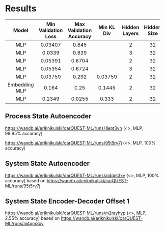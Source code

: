 # Results

|     Model     | Min Validation Loss | Max Validation Accuracy | Min KL Div | Hidden Layers | Hidden Size | Epochs | Criterion | GPUs | Process Graph | Data Offset |                              wandb                              |
|:-------------:|:-------------------:|:-----------------------:|:----------:|:-------------:|:-----------:|:------:|:---------:|:----:|:-------------:|:-----------:|:---------------------------------------------------------------:|
|      MLP      |       0.03407       |          0.845          |            |       2       |     32      |   50   |    MSE    |  1   |       -       |      1      | [Link](https://wandb.ai/eriknikulski/carQUEST-ML/runs/keb7dita) |
|      MLP      |       0.0339        |          0.839          |            |       3       |     32      |   50   |    MSE    |  1   |       -       |      1      | [Link](https://wandb.ai/eriknikulski/carQUEST-ML/runs/yhdyz8mg) |
|      MLP      |       0.05391       |         0.6704          |            |       2       |     32      |   50   |    MSE    |  1   |       -       |      2      | [Link](https://wandb.ai/eriknikulski/carQUEST-ML/runs/c6j0tsrm) |
|      MLP      |       0.05354       |         0.6724          |            |       3       |     32      |   50   |    MSE    |  1   |       -       |      2      | [Link](https://wandb.ai/eriknikulski/carQUEST-ML/runs/9odr3re0) |
|      MLP      |       0.03759       |          0.292          |  0.03759   |       2       |     32      |   50   |   KLDiv   |  1   |       -       |      1      | [Link](https://wandb.ai/eriknikulski/carQUEST-ML/runs/r17tc0k5) |
| Embedding MLP |        0.164        |          0.25           |   0.1445   |       2       |     32      |   50   |    MSE    |  1   |       -       |      1      | [Link](https://wandb.ai/eriknikulski/carQUEST-ML/runs/tecj2bvw) |
|      MLP      |       0.2349        |         0.0255          |   0.333    |       2       |     32      |   50   |    MSE    |  1   |      <>       |      1      | [Link](https://wandb.ai/eriknikulski/carQUEST-ML/runs/675gjz93) |



## Process State Autoencoder

https://wandb.ai/eriknikulski/carQUEST-ML/runs/1jept3vh (<>, MLP, 99.95% accuracy)

https://wandb.ai/eriknikulski/carQUEST-ML/runs/95t5rv7j (<>, MLP, 100% accuracy)


## System State Autoencoder

https://wandb.ai/eriknikulski/carQUEST-ML/runs/ai4qm3xv (<>, MLP, 100% accuracy) based on https://wandb.ai/eriknikulski/carQUEST-ML/runs/95t5rv7j


## System State Encoder-Decoder Offset 1

https://wandb.ai/eriknikulski/carQUEST-ML/runs/m2rayhyp (<>, MLP, 2.55% accuracy) based on https://wandb.ai/eriknikulski/carQUEST-ML/runs/ai4qm3xv